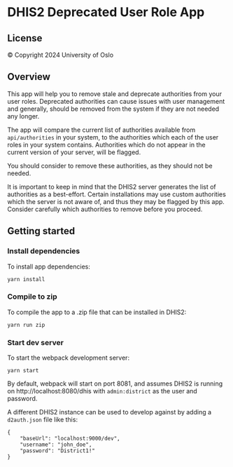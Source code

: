 # DHIS2 Deprecated User Role App

## License
© Copyright 2024 University of Oslo

## Overview

This app will help you to remove stale and deprecate authorities from your user roles.
Deprecated authorities can cause issues with user management and generally, should
be removed from the system if they are not needed any longer.

The app will compare the current list of authorities available from `api/authorities`
in your system, to the authorities which each  of the user roles in your system contains.
Authorities which do not appear in the current version of your server, will be flagged.

You should consider to remove these authorities, as they should not be needed.

It is important to keep in mind that the DHIS2 server generates the list of authorities
as a best-effort. Certain installations may use custom authorities which the server
is not aware of, and thus they may be flagged by this app. Consider carefully
which authorities to remove before you proceed.

## Getting started

### Install dependencies
To install app dependencies:

```
yarn install
```

### Compile to zip
To compile the app to a .zip file that can be installed in DHIS2:

```
yarn run zip
```

### Start dev server
To start the webpack development server:

```
yarn start
```

By default, webpack will start on port 8081, and assumes DHIS2 is running on 
http://localhost:8080/dhis with `admin:district` as the user and password.

A different DHIS2 instance can be used to develop against by adding a `d2auth.json` file like this:

```
{
    "baseUrl": "localhost:9000/dev",
    "username": "john_doe",
    "password": "District1!"
}
```
